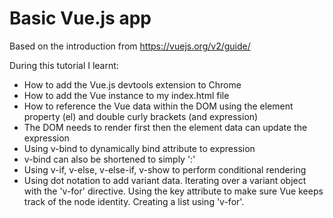 # Basic Vue.js app

Based on the introduction from https://vuejs.org/v2/guide/

During this tutorial I learnt:
- How to add the Vue.js devtools extension to Chrome
- How to add the Vue instance to my index.html file
- How to reference the Vue data within the DOM using the element property (el) and double curly brackets (and expression)
- The DOM needs to render first then the element data can update the expression
- Using v-bind to dynamically bind attribute to expression 
- v-bind can also be shortened to simply ':'
- Using v-if, v-else, v-else-if, v-show to perform conditional rendering
- Using dot notation to add variant data. Iterating over a variant object with the 'v-for' directive. Using the key attribute to make sure Vue keeps track of the node identity. Creating a list using 'v-for'.